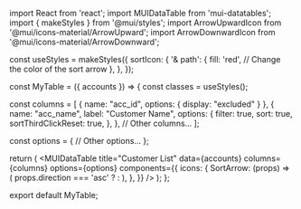 import React from 'react';
import MUIDataTable from 'mui-datatables';
import { makeStyles } from '@mui/styles';
import ArrowUpwardIcon from '@mui/icons-material/ArrowUpward';
import ArrowDownwardIcon from '@mui/icons-material/ArrowDownward';

const useStyles = makeStyles({
  sortIcon: {
    '& path': {
      fill: 'red', // Change the color of the sort arrow
    },
  },
});

const MyTable = ({ accounts }) => {
  const classes = useStyles();

  const columns = [
    { name: "acc_id", options: { display: "excluded" } },
    {
      name: "acc_name",
      label: "Customer Name",
      options: {
        filter: true,
        sort: true,
        sortThirdClickReset: true,
      },
    },
    // Other columns...
  ];

  const options = {
    // Other options...
  };

  return (
    <MUIDataTable
      title="Customer List"
      data={accounts}
      columns={columns}
      options={options}
      components={{
        icons: {
          SortArrow: (props) => (
            props.direction === 'asc' ? <ArrowUpwardIcon className={classes.sortIcon} /> : <ArrowDownwardIcon className={classes.sortIcon} />
          ),
        },
      }}
    />
  );
};

export default MyTable;
